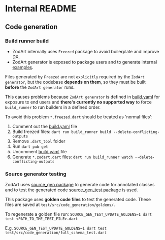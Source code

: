 # Internal README

## Code generation

### Build runner build

- ZodArt internally uses `Freezed` package to avoid boilerplate and improve DX.
- ZodArt generator is exposed to package users and to generate internal [examples](../../example/).

Files generated by `Freezed` are not `explicitly` required by the `ZodArt generator`, but the codebase **depends on them**, so they must be built **before** the `ZodArt generator` runs.

This causes problems because `ZodArt generator` is defined in [build.yaml](../../build.yaml) for exposure to end users and **there's currently no supported way** to force `build_runner` to run builders in a defined order.

To avoid this problem `*.freezed.dart` should be treated as 'normal files':

1. Comment out the [build.yaml](../../build.yaml) file
1. Build freezed files: `dart run build_runner build --delete-conflicting-outputs`
1. Remove `.dart_tool` folder
1. Run `dart pub get`
1. Uncomment [build.yaml](../../build.yaml) file
1. Generate `*.zodart.dart` files: `dart run build_runner watch --delete-conflicting-outputs`

### Source generator testing

ZodArt uses [source_gen package](https://pub.dev/packages/source_gen) to generate code for annotated classes and to test the generated code [source_gen_test package](https://pub.dev/packages/source_gen_test) is used.

This package uses **golden code files** to test the generated code. These files are saved at `test/src/code_generation/goldens/`.

To regenerate a golden file run: `SOURCE_GEN_TEST_UPDATE_GOLDENS=1 dart test <PATH_TO_THE_TEST_FILE>.dart`

E.g. `SOURCE_GEN_TEST_UPDATE_GOLDENS=1 dart test test/src/code_generation/full_schema_test.dart`
